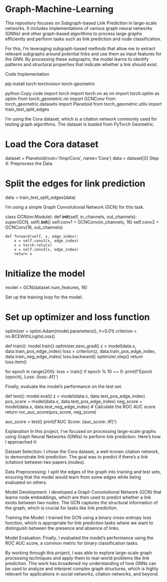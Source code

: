 # Graph-Machine-Learning
 This repository focuses on Subgraph-based Link Prediction in large-scale networks. It includes implementations of various graph neural networks (GNNs) and other graph-based algorithms to process large graphs efficiently and perform tasks such as link prediction and node classification.


For this, I’m leveraging subgraph-based methods that allow me to extract relevant subgraphs around potential links and use them as input features for the GNN. By processing these subgraphs, the model learns to identify patterns and structural properties that indicate whether a link should exist.

Code Implementation




pip install torch torchvision torch-geometric

python
Copy code
import torch
import torch.nn as nn
import torch.optim as optim
from torch_geometric.nn import GCNConv
from torch_geometric.datasets import Planetoid
from torch_geometric.utils import train_test_split_edges

I’m using the Cora dataset, which is a citation network commonly used for testing graph algorithms. The dataset is loaded from PyTorch Geometric.


# Load the Cora dataset
dataset = Planetoid(root='/tmp/Cora', name='Cora')
data = dataset[0]
Step 4: Preprocess the Data


# Split the edges for link prediction
data = train_test_split_edges(data)

I’m using a simple Graph Convolutional Network (GCN) for this task.


class GCN(nn.Module):
    def __init__(self, in_channels, out_channels):
        super(GCN, self).__init__()
        self.conv1 = GCNConv(in_channels, 16)
        self.conv2 = GCNConv(16, out_channels)

    def forward(self, x, edge_index):
        x = self.conv1(x, edge_index)
        x = torch.relu(x)
        x = self.conv2(x, edge_index)
        return x

# Initialize the model
model = GCN(dataset.num_features, 16)

Set up the training loop for the model.


# Set up optimizer and loss function
optimizer = optim.Adam(model.parameters(), lr=0.01)
criterion = nn.BCEWithLogitsLoss()

def train():
    model.train()
    optimizer.zero_grad()
    z = model(data.x, data.train_pos_edge_index)
    loss = criterion(z, data.train_pos_edge_index, data.train_neg_edge_index)
    loss.backward()
    optimizer.step()
    return loss.item()

for epoch in range(200):
    loss = train()
    if epoch % 10 == 0:
        print(f'Epoch {epoch}, Loss: {loss:.4f}')

Finally, evaluate the model’s performance on the test set.


def test():
    model.eval()
    z = model(data.x, data.test_pos_edge_index)
    pos_score = model(data.x, data.test_pos_edge_index)
    neg_score = model(data.x, data.test_neg_edge_index)
    # Calculate the ROC AUC score
    return roc_auc_score(pos_score, neg_score)

auc_score = test()
print(f'AUC Score: {auc_score:.4f}')

Explanation
In this project, I’ve focused on processing large-scale graphs using Graph Neural Networks (GNNs) to perform link prediction. Here’s how I approached it:

Dataset Selection: I chose the Cora dataset, a well-known citation network, to demonstrate link prediction. The goal was to predict if there’s a link (citation) between two papers (nodes).

Data Preprocessing: I split the edges of the graph into training and test sets, ensuring that the model would learn from some edges while being evaluated on others.

Model Development: I developed a Graph Convolutional Network (GCN) that learns node embeddings, which are then used to predict whether a link exists between two nodes. The GCN captures the structural information of the graph, which is crucial for tasks like link prediction.

Training the Model: I trained the GCN using a binary cross-entropy loss function, which is appropriate for link prediction tasks where we want to distinguish between the presence and absence of links.

Model Evaluation: Finally, I evaluated the model’s performance using the ROC AUC score, a common metric for binary classification tasks.

By working through this project, I was able to explore large-scale graph processing techniques and apply them to real-world problems like link prediction. This work has broadened my understanding of how GNNs can be used to analyze and interpret complex graph structures, which is highly relevant for applications in social networks, citation networks, and beyond.
